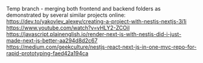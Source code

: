 Temp branch - merging both frontend and backend folders as demonstrated by several similar projects online:
https://dev.to/yakovlev_alexey/creating-a-project-with-nestjs-nextjs-3i1i
https://www.youtube.com/watch?v=vHLY2-ZCOiI
https://javascript.plainenglish.io/render-next-js-with-nestjs-did-i-just-made-next-js-better-aa294d8d2c67
https://medium.com/geekculture/nestjs-react-next-js-in-one-mvc-repo-for-rapid-prototyping-faed42a194ca
